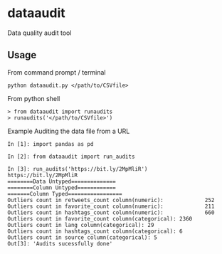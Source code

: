 # dataaudit
Data quality audit tool

## Usage
From command prompt / terminal
```
python dataaudit.py </path/to/CSVfile>
```

From python shell
```
> from dataaudit import runaudits
> runaudits('</path/to/CSVfile>')
```

Example
Auditing the data file from a URL
```
In [1]: import pandas as pd

In [2]: from dataaudit import run_audits

In [3]: run_audits('https://bit.ly/2MpMliR')
https://bit.ly/2MpMliR
========Data Untyped==============
========Column Untyped============
=======Column Typed=================
Outliers count in retweets_count column(numeric):             252
Outliers count in favorite_count column(numeric):             211
Outliers count in hashtags_count column(numeric):             660
Outliers count in favorite_count column(categorical): 2360
Outliers count in lang column(categorical): 29
Outliers count in hashtags_count column(categorical): 6
Outliers count in source column(categorical): 5
Out[3]: 'Audits sucessfully done'
```